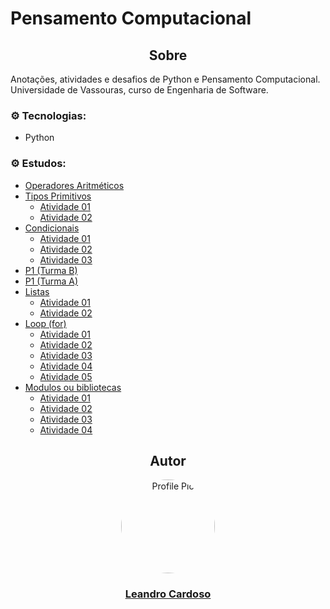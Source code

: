 # Pensamento Computacional

<div align="center">
    <h2>Sobre</h2>
</div>

Anotações, atividades e desafios de Python e Pensamento Computacional.<br>
Universidade de Vassouras, curso de Engenharia de Software.<br>

### ⚙️ Tecnologias:
* Python

### ⚙️ Estudos:
* [Operadores Aritméticos](https://github.com/Leandro-Cardoso/STUDY-Vassouras-Pensamento-Computacional/blob/main/aula01-operadores.py)
* [Tipos Primitivos](https://github.com/Leandro-Cardoso/STUDY-Vassouras-Pensamento-Computacional/blob/main/aula02-tipos-primitivos.py)
    * [Atividade 01](https://github.com/Leandro-Cardoso/STUDY-Vassouras-Pensamento-Computacional/blob/main/aula03-atividade01.py)
    * [Atividade 02](https://github.com/Leandro-Cardoso/STUDY-Vassouras-Pensamento-Computacional/blob/main/aula03-atividade02.py)
* [Condicionais](https://github.com/Leandro-Cardoso/STUDY-Vassouras-Pensamento-Computacional/blob/main/aula04-condicionais.py)
    * [Atividade 01](https://github.com/Leandro-Cardoso/STUDY-Vassouras-Pensamento-Computacional/blob/main/aula04-atividade01.py)
    * [Atividade 02](https://github.com/Leandro-Cardoso/STUDY-Vassouras-Pensamento-Computacional/blob/main/aula04-atividade02.ipynb)
    * [Atividade 03](https://github.com/Leandro-Cardoso/STUDY-Vassouras-Pensamento-Computacional/blob/main/aula04-atividade03.py)
* [P1 (Turma B)](https://github.com/Leandro-Cardoso/STUDY-Vassouras-Pensamento-Computacional/tree/main/P1)
* [P1 (Turma A)](https://github.com/Leandro-Cardoso/STUDY-Vassouras-Pensamento-Computacional/blob/main/p1-turma-a.ipynb)
* [Listas](https://github.com/Leandro-Cardoso/STUDY-Vassouras-Pensamento-Computacional/blob/main/aula05-listas.py)
    * [Atividade 01](https://github.com/Leandro-Cardoso/STUDY-Vassouras-Pensamento-Computacional/blob/main/aula05-atividade01.py)
    * [Atividade 02](https://github.com/Leandro-Cardoso/STUDY-Vassouras-Pensamento-Computacional/blob/main/aula05-atividade02.py)
* [Loop (for)](https://github.com/Leandro-Cardoso/STUDY-Vassouras-Pensamento-Computacional/blob/main/aula06-loop-for.py)
    * [Atividade 01](https://github.com/Leandro-Cardoso/STUDY-Vassouras-Pensamento-Computacional/blob/main/aula06-atividade01.py)
    * [Atividade 02](https://github.com/Leandro-Cardoso/STUDY-Vassouras-Pensamento-Computacional/blob/main/aula06-atividade02.py)
    * [Atividade 03](https://github.com/Leandro-Cardoso/STUDY-Vassouras-Pensamento-Computacional/blob/main/aula06-atividade03.py)
    * [Atividade 04](https://github.com/Leandro-Cardoso/STUDY-Vassouras-Pensamento-Computacional/blob/main/aula06-atividade04.py)
    * [Atividade 05](https://github.com/Leandro-Cardoso/STUDY-Vassouras-Pensamento-Computacional/blob/main/aula06-atividade05.py)
* [Modulos ou bibliotecas](https://github.com/Leandro-Cardoso/STUDY-Vassouras-Pensamento-Computacional/blob/main/aula07-modulos.py)
    * [Atividade 01](https://github.com/Leandro-Cardoso/STUDY-Vassouras-Pensamento-Computacional/blob/main/aula07-atividade01.py)
    * [Atividade 02](https://github.com/Leandro-Cardoso/STUDY-Vassouras-Pensamento-Computacional/blob/main/aula07-atividade02.py)
    * [Atividade 03](https://github.com/Leandro-Cardoso/STUDY-Vassouras-Pensamento-Computacional/blob/main/aula07-atividade03.py)
    * [Atividade 04](https://github.com/Leandro-Cardoso/STUDY-Vassouras-Pensamento-Computacional/blob/main/aula07-atividade04.py)

<div align="center">
    <h2>Autor</h2>
    <a href="https://github.com/Leandro-Cardoso" target="_blank">
        <img src="https://avatars.githubusercontent.com/u/41876952?v=4" alt="Profile Pic" width="150" style="border-radius: 50%"/>
        <h3>Leandro Cardoso</h3>
    </a>
</div>
